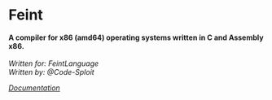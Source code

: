 # Feint
**A compiler for x86 (amd64) operating systems written in C and Assembly x86.**<br>
<br>
*Written for: FeintLanguage*<br>
*Written by: @Code-Sploit*<br>

[*Documentation*](https://github.com/Code-Sploit/Feint/blob/main/doc/FEINT.md)
